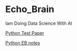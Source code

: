 # Echo_Brain
Iam Doing Data Science With AI

[Python Test Paper](https://classroom.google.com/c/NzUxOTY2MDI4NTM0/sa/NzU4Mjc3MzQ0NTk4/details)

[Python EB notes](https://classroom.google.com/c/NzUxOTY2MDI4NTM0)


